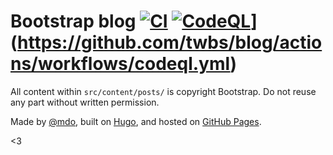 # Bootstrap blog [![CI](https://github.com/twbs/blog/actions/workflows/ci.yml/badge.svg)](https://github.com/twbs/blog/actions/workflows/ci.yml?query=workflow%3ACI+branch%3Amain) [![CodeQL](https://github.com/twbs/blog/actions/workflows/codeql.yml/badge.svg)]([)](https://github.com/twbs/blog/actions/workflows/codeql.yml)

All content within `src/content/posts/` is copyright Bootstrap. Do not reuse any part without written permission.

Made by [@mdo](https://twitter.com/mdo), built on [Hugo](https://github.com/gohugoio/hugo), and hosted on [GitHub Pages](https://pages.github.com/).

<3
